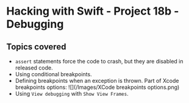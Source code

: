 # Hacking with Swift - Project 18b - Debugging

## Topics covered

- ```assert``` statements force the code to crash, but they are disabled in released code.
- Using conditional breakpoints.
- Defining breakpoints when an exception is thrown. Part of Xcode breakpoints options: ![](/Images/XCode breakpoints options.png)
- Using ```View debugging``` with ```Show View Frames```.
